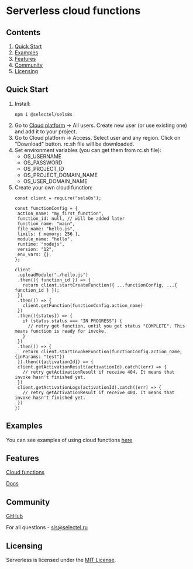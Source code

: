 # Serverless cloud functions
## Contents

1. [Quick Start](#Quick-Start)
2. [Examples](#Examples)
3. [Features](#Features)
4. [Community](#Community)
5. [Licensing](#Licensing)

## Quick Start

1. Install:
    ```
    npm i @selectel/sels8s
    ```
2. Go to [Cloud platform](https://my.selectel.ru/vpc) -> All users. Create new user (or use existing one) and add it to your project.
3. Go to Cloud platform -> Access. Select user and any region. Click on "Download" button. rc.sh file will be downloaded.
4. Set environment variables (you can get them from rc.sh file):
    - OS_USERNAME
    - OS_PASSWORD
    - OS_PROJECT_ID
    - OS_PROJECT_DOMAIN_NAME
    - OS_USER_DOMAIN_NAME
5. Create your own cloud function:
    ```
   const client = require("sels8s");
   
   const functionConfig = {
     action_name: "my_first_function",
     function_id: null, // will be added later
     function_name: "main",
     file_name: "hello.js",
     limits: { memory: 256 },
     module_name: "hello",
     runtime: "nodejs",
     version: "12",
     env_vars: {},
   };
   
   client
     .uploadModule("./hello.js")
     .then(({ function_id }) => {
       return client.startCreateFunction({ ...functionConfig, ...{ function_id } });
     })
     .then(() => {
       client.getFunction(functionConfig.action_name)
     })
     .then(({status}) => {
       if (status.status === "IN PROGRESS") {
         // retry get function, until you get status "COMPLETE". This means function is ready for invoke.
       }
     })
     .then(() => {
       return client.startInvokeFunction(functionConfig.action_name, {inParams: "test"})
     }).then(({activationId}) => {
     client.getActivationResult(activationId).catch((err) => {
       // retry getActivationResult if receive 404. It means that invoke hasn't finished yet.
     })
     client.getActivationLogs(activationId).catch((err) => {
       // retry getActivationResult if receive 404. It means that invoke hasn't finished yet.
     })
   })
    ```
## Examples

You can see examples of using cloud functions
[here](https://github.com/selectel/serverless_functions_examples_nodejs)

## Features

[Cloud functions](https://selectel.ru/services/cloud/serverless/)

[Docs](https://kb.selectel.ru/docs/selectel-cloud-platform/serverless/description/)

## Community

[GitHub](https://github.com/selectel/serverless-nodejs)

For all questions - sls@selectel.ru

## Licensing

Serverless is licensed under the [MIT License](https://github.com/selectel/serverless-nodejs/LICENSE).
